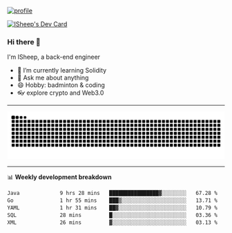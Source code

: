 [![profile](https://user-images.githubusercontent.com/54968314/208005045-e4b42f3b-833d-4242-bfcc-e764865553a2.svg)](https://www.calligrapher.ai/)

<a href="https://app.daily.dev/linziyang1106"><img src="https://api.daily.dev/devcards/v2/i4Spwx5Skx5FpTqWcwoit.png?r=kgx&type=wide" width="652" alt="ISheep's Dev Card"/></a>

### Hi there 🐏

I'm ISheep, a back-end engineer

- 🔭 I’m currently learning Solidity
- 💬 Ask me about anything
- 😄 Hobby: badminton & coding
- 👓 explore crypto and Web3.0

-------

![](https://raw.githubusercontent.com/ISheepp/ISheepp/output/github-contribution-grid-snake.svg)

-------

📊 **Weekly development breakdown**
<!--START_SECTION:waka-->

```txt
Java             9 hrs 28 mins   ████████████████▓░░░░░░░░   67.28 %
Go               1 hr 55 mins    ███▒░░░░░░░░░░░░░░░░░░░░░   13.71 %
YAML             1 hr 31 mins    ██▓░░░░░░░░░░░░░░░░░░░░░░   10.79 %
SQL              28 mins         █░░░░░░░░░░░░░░░░░░░░░░░░   03.36 %
XML              26 mins         ▓░░░░░░░░░░░░░░░░░░░░░░░░   03.13 %
```

<!--END_SECTION:waka-->
